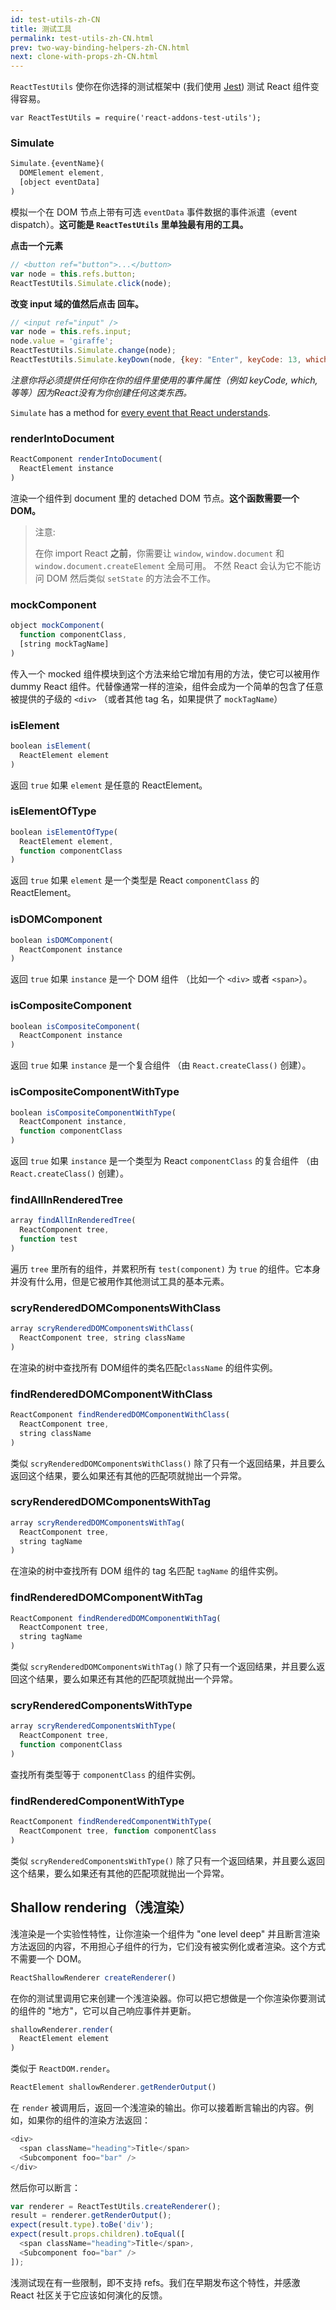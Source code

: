 ```yaml
---
id: test-utils-zh-CN
title: 测试工具
permalink: test-utils-zh-CN.html
prev: two-way-binding-helpers-zh-CN.html
next: clone-with-props-zh-CN.html
---
```


`ReactTestUtils` 使你在你选择的测试框架中 (我们使用 [Jest](https://facebook.github.io/jest/)) 测试 React 组件变得容易。

```
var ReactTestUtils = require('react-addons-test-utils');
```

### Simulate

```javascript
Simulate.{eventName}(
  DOMElement element,
  [object eventData]
)
```

模拟一个在 DOM 节点上带有可选 `eventData` 事件数据的事件派遣（event dispatch）。**这可能是 `ReactTestUtils` 里单独最有用的工具。**

**点击一个元素**

```javascript
// <button ref="button">...</button>
var node = this.refs.button;
ReactTestUtils.Simulate.click(node);
```

**改变 input 域的值然后点击 回车。**

```javascript
// <input ref="input" />
var node = this.refs.input;
node.value = 'giraffe';
ReactTestUtils.Simulate.change(node);
ReactTestUtils.Simulate.keyDown(node, {key: "Enter", keyCode: 13, which: 13});
```

*注意你将必须提供任何你在你的组件里使用的事件属性（例如 keyCode, which, 等等）因为React没有为你创建任何这类东西。*

`Simulate` has a method for [every event that React understands](/react/docs/events.html#supported-events).

### renderIntoDocument

```javascript
ReactComponent renderIntoDocument(
  ReactElement instance
)
```

渲染一个组件到 document 里的 detached DOM 节点。**这个函数需要一个 DOM。**

> 注意:
>
> 在你 import React **之前**，你需要让 `window`, `window.document` 和 `window.document.createElement` 全局可用。
不然 React 会认为它不能访问 DOM 然后类似 `setState` 的方法会不工作。

### mockComponent

```javascript
object mockComponent(
  function componentClass,
  [string mockTagName]
)
```

传入一个 mocked 组件模块到这个方法来给它增加有用的方法，使它可以被用作 dummy React 组件。代替像通常一样的渲染，组件会成为一个简单的包含了任意被提供的子级的 `<div>` （或者其他 tag 名，如果提供了 `mockTagName`）

### isElement

```javascript
boolean isElement(
  ReactElement element
)
```

返回 `true` 如果 `element` 是任意的 ReactElement。

### isElementOfType

```javascript
boolean isElementOfType(
  ReactElement element,
  function componentClass
)
```

返回 `true` 如果 `element` 是一个类型是 React `componentClass` 的 ReactElement。

### isDOMComponent

```javascript
boolean isDOMComponent(
  ReactComponent instance
)
```

返回 `true` 如果 `instance` 是一个 DOM 组件 （比如一个 `<div>` 或者 `<span>`）。

### isCompositeComponent

```javascript
boolean isCompositeComponent(
  ReactComponent instance
)
```

返回 `true` 如果 `instance` 是一个复合组件 （由 `React.createClass()` 创建）。

### isCompositeComponentWithType

```javascript
boolean isCompositeComponentWithType(
  ReactComponent instance,
  function componentClass
)
```

返回 `true` 如果 `instance` 是一个类型为 React `componentClass` 的复合组件 （由 `React.createClass()` 创建）。

### findAllInRenderedTree

```javascript
array findAllInRenderedTree(
  ReactComponent tree,
  function test
)
```

遍历 `tree` 里所有的组件，并累积所有 `test(component)` 为 `true` 的组件。它本身并没有什么用，但是它被用作其他测试工具的基本元素。

### scryRenderedDOMComponentsWithClass

```javascript
array scryRenderedDOMComponentsWithClass(
  ReactComponent tree, string className
)
```

在渲染的树中查找所有 DOM组件的类名匹配`className` 的组件实例。

### findRenderedDOMComponentWithClass

```javascript
ReactComponent findRenderedDOMComponentWithClass(
  ReactComponent tree,
  string className
)
```

类似 `scryRenderedDOMComponentsWithClass()` 除了只有一个返回结果，并且要么返回这个结果，要么如果还有其他的匹配项就抛出一个异常。

### scryRenderedDOMComponentsWithTag

```javascript
array scryRenderedDOMComponentsWithTag(
  ReactComponent tree,
  string tagName
)
```

在渲染的树中查找所有 DOM 组件的 tag 名匹配 `tagName` 的组件实例。

### findRenderedDOMComponentWithTag

```javascript
ReactComponent findRenderedDOMComponentWithTag(
  ReactComponent tree,
  string tagName
)
```

类似 `scryRenderedDOMComponentsWithTag()` 除了只有一个返回结果，并且要么返回这个结果，要么如果还有其他的匹配项就抛出一个异常。

### scryRenderedComponentsWithType

```javascript
array scryRenderedComponentsWithType(
  ReactComponent tree,
  function componentClass
)
```

查找所有类型等于 `componentClass` 的组件实例。

### findRenderedComponentWithType

```javascript
ReactComponent findRenderedComponentWithType(
  ReactComponent tree, function componentClass
)
```

类似 `scryRenderedComponentsWithType()` 除了只有一个返回结果，并且要么返回这个结果，要么如果还有其他的匹配项就抛出一个异常。

## Shallow rendering（浅渲染）

浅渲染是一个实验性特性，让你渲染一个组件为 "one level deep" 并且断言渲染方法返回的内容，不用担心子组件的行为，它们没有被实例化或者渲染。这个方式不需要一个 DOM。

```javascript
ReactShallowRenderer createRenderer()
```

在你的测试里调用它来创建一个浅渲染器。你可以把它想做是一个你渲染你要测试的组件的 "地方"，它可以自己响应事件并更新。

```javascript
shallowRenderer.render(
  ReactElement element
)
```

类似于 `ReactDOM.render`。

```javascript
ReactElement shallowRenderer.getRenderOutput()
```

在 `render` 被调用后，返回一个浅渲染的输出。你可以接着断言输出的内容。例如，如果你的组件的渲染方法返回：

```javascript
<div>
  <span className="heading">Title</span>
  <Subcomponent foo="bar" />
</div>
```

然后你可以断言：

```javascript
var renderer = ReactTestUtils.createRenderer();
result = renderer.getRenderOutput();
expect(result.type).toBe('div');
expect(result.props.children).toEqual([
  <span className="heading">Title</span>,
  <Subcomponent foo="bar" />
]);
```

浅测试现在有一些限制，即不支持 refs。我们在早期发布这个特性，并感激 React 社区关于它应该如何演化的反馈。
